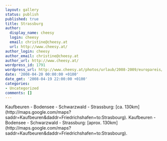 ```yaml
---
layout: gallery
status: publish
published: true
title: Strassburg
author:
  display_name: cheesy
  login: cheesy
  email: christine@cheesy.at
  url: http://www.cheesy.at/
author_login: cheesy
author_email: christine@cheesy.at
author_url: http://www.cheesy.at/
wordpress_id: 1791
wordpress_url: http://www.cheesy.at/photos/urlaub/2008-2009/europareis/strassburg/
date: '2008-04-20 00:00:00 +0100'
date_gmt: '2008-04-19 22:00:00 +0100'
categories:
- Uncategorized
comments: []
---
```

<!--:de-->Kaufbeuren - Bodensee - Schwarzwald - Strassburg: [ca. 130km](http://maps.google.com/maps?saddr=Kaufbeuren&daddr=Friedrichshafen+to:Strasbourg).
<!--:--><!--:en-->Kaufbeuren - Bodensee - Schwarzwald - Strassburg: [aprox. 130km](http://maps.google.com/maps?saddr=Kaufbeuren&daddr=Friedrichshafen+to:Strasbourg).
<!--:-->
